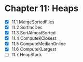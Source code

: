 # Chapter 11: Heaps

- [x] 11.1 MergeSortedFiles
- [x] 11.2 SortIncDec
- [x] 11.3 SortAlmostSorted
- [x] 11.4 ComputeKClosest
- [x] 11.5 ComputeMedianOnline
- [x] 11.6 ComputeKLargest
- [ ] 11.7 HeapStack